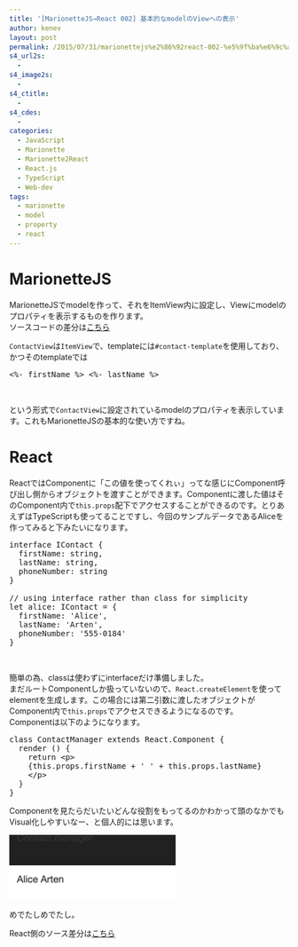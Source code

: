 ```yaml
---
title: '[MarionetteJS→React 002] 基本的なmodelのViewへの表示'
author: kenev
layout: post
permalink: /2015/07/31/marionettejs%e2%86%92react-002-%e5%9f%ba%e6%9c%ac%e7%9a%84%e3%81%aamodel%e3%81%aeview%e3%81%b8%e3%81%ae%e8%a1%a8%e7%a4%ba/
s4_url2s:
  - 
s4_image2s:
  - 
s4_ctitle:
  - 
s4_cdes:
  - 
categories:
  - JavaScript
  - Marionette
  - Marionette2React
  - React.js
  - TypeScript
  - Web-dev
tags:
  - marionette
  - model
  - property
  - react
---
```

# MarionetteJS

MarionetteJSでmodelを作って、それをItemView内に設定し、Viewにmodelのプロパティを表示するものを作ります。  
ソースコードの差分は[こちら][1]

`ContactView`は`ItemView`で、templateには`#contact-template`を使用しており、かつそのtemplateでは

<pre class="lang:default decode:true ">&lt;%- firstName %&gt; &lt;%- lastName %&gt;</pre>

&nbsp;

という形式で`ContactView`に設定されているmodelのプロパティを表示しています。これもMarionetteJSの基本的な使い方ですね。

# React

ReactではComponentに「この値を使ってくれぃ」ってな感じにComponent呼び出し側からオブジェクトを渡すことができます。Componentに渡した値はそのComponent内で`this.props`配下でアクセスすることができるのです。とりあえずはTypeScriptも使ってることですし、今回のサンプルデータであるAliceを作ってみると下みたいになります。

<pre class="lang:js decode:true ">interface IContact {
  firstName: string,
  lastName: string,
  phoneNumber: string
}

// using interface rather than class for simplicity
let alice: IContact = {
  firstName: 'Alice',
  lastName: 'Arten',
  phoneNumber: '555-0184'
}
</pre>

&nbsp;

簡単の為、classは使わずにinterfaceだけ準備しました。  
まだルートComponentしか扱っていないので、`React.createElement`を使ってelementを生成します。この場合には第二引数に渡したオブジェクトがComponent内で`this.props`でアクセスできるようになるのです。  
Componentは以下のようになります。

<pre class="lang:js decode:true ">class ContactManager extends React.Component {
  render () {
    return &lt;p&gt;
    {this.props.firstName + ' ' + this.props.lastName}
    &lt;/p&gt;
  }
}
</pre>

Componentを見たらだいたいどんな役割をもってるのかわかって頭のなかでもVisual化しやすいなー、と個人的には思います。

[<img class="alignnone size-medium wp-image-418" src="/images/2015/07/8cfef8d371574190256a66ba0115f2e6-300x116.png" alt="スクリーンショット 2015-07-31 1.07.11" width="300" height="116" />][2]

めでたしめでたし。

React側のソース差分は[こちら][3]

 [1]: https://github.com/davidsulc/marionette-gentle-introduction/commit/a5a36d3ffc6e3a71c29bee95082ba0269b70927e
 [2]: /images/2015/07/8cfef8d371574190256a66ba0115f2e6.png
 [3]: https://github.com/kenfdev/reactjs-gentle-introduction/commit/22f5faeb1f36d4ef3c3e0f156af44cc489677973
